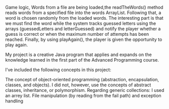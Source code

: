 Game logic,
Words from a file are being loaded,the readTheWords() method reads words from a specified file into the words ArrayList.
Following that, a word is chosen randomly from the loaded words.
The interesting part is that we must find the word while the system tracks guessed letters using the arrays (guessedLetters and letterGuessed) and notify the player whether a guess is correct or when the maximum number of attempts has been reached.
Finally, by using playAgain(), the player is given the opportunity to play again.

My project is a creative Java program that applies and expands on the knowledge learned in the first part of the Advanced Programming course.

I've included the following concepts in this project:

The concept of object-oriented programming (abstraction, encapsulation, classes, and objects). I did not, however, use the concepts of abstract classes, inheritance, or polymorphism.
Regarding generic collections: I used an arrey list.
File manipulation (by reading from the fail path) and exception handling
